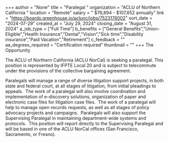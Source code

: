 +++
author = "None"
title = "Paralegal "
organization = "ACLU of Northern California "
location = "Remote"
salary = " $76,894 - $107,652 annually"
link = "https://boards.greenhouse.io/aclunc/jobs/7523176002"
sort_date = "2024-07-29"
created_at = "July 29, 2024"
closing_date = "August 31, 2024"
a_job_type = ["Full Time"]
b_benefits = ["General Benefits","Union-Eligible","Health Insurance","Dental","Vision","Sick time","Disability insurance","Paid Vacation","Retirement"]
c_feedback = ""
aa_degrees_required = "Certification required"
thumbnail = ""
+++
The Opportunity

The ACLU of Northern California (ACLU NorCal) is seeking a paralegal. This position is represented by IFPTE Local 20 and is subject to telecommute under the provisions of the collective bargaining agreement.

Paralegals will manage a range of diverse litigation support projects, in both state and federal court, at all stages of litigation, from initial pleadings to appeals.  The work of a paralegal will also involve coordination and implementation of e-discovery solutions, organization of paper and electronic case files for litigation case files.  The work of a paralegal will help to manage open records requests, as well as all stages of policy advocacy projects and campaigns.  Paralegals will also support the Supervising Paralegal in maintaining department-wide systems and protocols.  This position will report directly to the Supervising Paralegal and will be based in one of the ACLU NorCal offices (San Francisco, Sacramento, or Fresno).